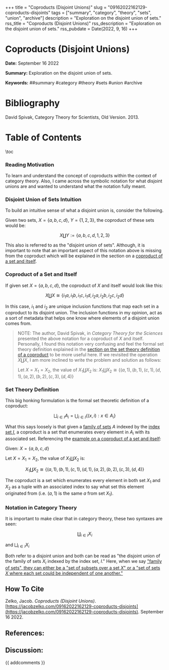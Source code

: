 +++
title = "Coproducts (Disjoint Unions)"
slug = "09162022162129-coproducts-disjoints"
tags = ["summary", "category", "theory", "sets", "union", "archive"]
description = "Exploration on the disjoint union of sets."
rss_title = "Coproducts (Disjoint Unions)"
rss_description = "Exploration on the disjoint union of sets."
rss_pubdate = Date(2022, 9, 16)
+++



Coproducts (Disjoint Unions)
=========

**Date:** September 16 2022

**Summary:** Exploration on the disjoint union of sets.

**Keywords:** ##summary #category #theory #sets #union #archive

Bibliography
==========

David Spivak, Category Theory for Scientists, Old Version. 2013.

Table of Contents
=========

\toc

### Reading Motivation

To learn and understand the concept of coproducts within the context of category theory. Also, I came across the symbolic notation for what disjoint unions are and wanted to understand what the notation fully meant.

### Disjoint Union of Sets Intuition

To build an intuitive sense of what a disjoint union is, consider the following.

Given two sets, $X = \{a, b, c, d\}$, $Y = \{1, 2, 3\}$, the coproduct of these sets would be: 

$$
X \coprod Y := \{a, b, c, d, 1, 2, 3\}
$$

This also is referred to as the "disjoint union of sets". Although, it is important to note that an important aspect of this notation above is missing from the coproduct which will be explained in the section on a [coproduct of a set and itself](/#coproduct-of-a-set-and-itself).

### Coproduct of a Set and Itself

If given set $X = \{a, b, c, d\}$, the coproduct of $X$ and itself would look like this:

$$
X \coprod X \cong \{i_{1}a, i_{1}b, i_{1}c, i_{1}d, i_{2}a, i_{2}b, i_{2}c, i_{2}d\}
$$

In this case, $i_{1}$ and $i_{2}$ are unique inclusion functions that map each set in a coproduct to its disjoint union. The inclusion functions in my opinion, act as a sort of metadata that helps one know where elements of a disjoint union comes from.

> NOTE: The author, David Spivak, in *Category Theory for the Sciences* presented the above notation for a coproduct of $X$ and itself.  Personally, I found this notation very confusing and feel the formal set theory definition explained in the [section on the set theory definition of a coproduct](/#set-theory-definition) to be more useful here.  If we revisited the operation $X \coprod X$, I am more inclined to write the problem and solution as follows:
>
> Let $X = X_{1} = X_{2}$, the value of $X_{1} \coprod X_{2}$ is:  $X_{1} \coprod X_{2} \cong \{(a, 1), (b, 1), (c, 1), (d, 1), (a, 2), (b, 2), (c, 3), (d, 4)\}$


### Set Theory Definition

This big honking formulation is the formal set theoretic definition of a coproduct:

$$
\bigsqcup_{i \in I} A_{i} = \bigcup_{i \in I} \{(x, i): x \in A_{i}\}
$$

What this says loosely is that given a [family of sets](/09302022033236-family-sets.md) $A$ indexed by the [index set $I$](/09302022040126-indexed-sets.md), a coproduct is a set that enumerates every element in $A_{i}$ with its associated set. Referencing the [example on a coproduct of a set and itself](/#coproduct-of-a-set-and-itself):

Given: $X = \{a, b, c, d\}$

Let $X = X_{1} = X_{2}$, the value of $X_{1} \coprod X_{2}$ is: 

$$
X_{1} \coprod X_{2} \cong \{(a, 1), (b, 1), (c, 1), (d, 1), (a, 2), (b, 2), (c, 3), (d, 4)\}
$$

The coproduct is a set which enumerates every element in both set $X_{1}$ and $X_{2}$ as a tuple with an associated index to say what set this element originated from (i.e. $(a, 1)$ is the same $a$ from set $X_{1}$).

### Notation in Category Theory

It is important to make clear that in category theory, these two syntaxes are seen:

$$
\coprod_{i \in I} X_{i}
$$

and $\bigsqcup_{i \in I} X_{i}$

Both refer to a disjoint union and both can be read as "the disjoint union of the family of sets $X_{i}$ indexed by the index set, $I$." Here, when we say ["family of sets", they can either be a "set of subsets over a set $X$" or a "set of sets $X$ where each set could be independent of one another."](//09302022033236-family-sets.md)
## How To Cite

 Zelko, Jacob. _Coproducts (Disjoint Unions)_. [https://jacobzelko.com/09162022162129-coproducts-disjoints](https://jacobzelko.com/09162022162129-coproducts-disjoints). September 16 2022.
## References:
## Discussion: 

{{ addcomments }}
